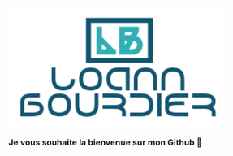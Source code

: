<a href="https://loann-portfolio.000webhostapp.com/">
  <img align="center" src="https://github.com/Loannb8733/Loannb8733/blob/main/logoMarkdown.PNG">  
</a>
 
### Je vous souhaite la bienvenue sur mon Github 👋

<!--
**Loannb8733/Loannb8733** is a ✨ _special_ ✨ repository because its `README.md` (this file) appears on your GitHub profile.

Here are some ideas to get you started:

- 🔭 I’m currently working on ...
- 🌱 I’m currently learning ...
- 👯 I’m looking to collaborate on ...
- 🤔 I’m looking for help with ...
- 💬 Ask me about ...
- 📫 How to reach me: ...
- 😄 Pronouns: ...
- ⚡ Fun fact: ...
-->

